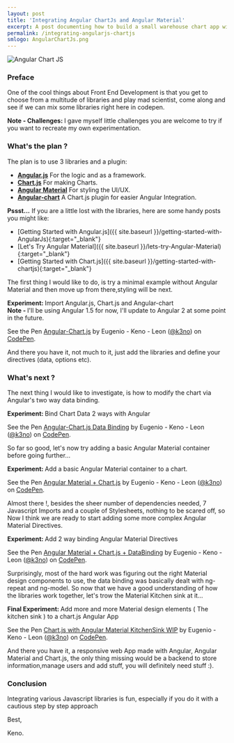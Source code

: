 ```yaml
---
layout: post
title: 'Integrating Angular ChartJs and Angular Material'
excerpt: A post documenting how to build a small warehouse chart app with Angular, chart.js and Angular Material, code samples from the ground up.
permalink: /integrating-angularjs-chartjs
smlogo: AngularChartJs.png
---
```


<div class="text-center"><img src="assets/images/AngularChartjs.jpg" alt="Angular Chart JS"></div>

<h3 class="fancy">Preface</h3>

One of the cool things about Front End Development  is that you get to choose from a multitude of libraries and play mad scientist, come along and see if we can mix some libraries right here in codepen.

<div class="challenge"> <b>Note - Challenges: </b> I gave myself little challenges you are welcome to try if you want to recreate my own experimentation.</div>

<h3 class="fancy">What's the plan ?</h3>

The plan is to use 3 libraries and a plugin:

<ul>
<li>
<b><a href="https://www.angularjs.org" target="_blank">Angular.js</a></b> For the logic and as a framework.</li>
<li><b><a href="http://chartjs.org/" target="_blank">Chart.js</a></b> For making Charts.</li>
<li><b><a href="https://material.angularjs.org/latest/" target="_blank">Angular Material</a></b>  For styling the UI/UX.</li>
<li><b><a href="https://jtblin.github.io/angular-chart.js/" target="_blank">Angular-chart</a></b> A Chart.js plugin for easier Angular Integration.</li>
</ul>

<div class="speechBubble"><b>Pssst...</b> If you are a little lost with the libraries, here are some handy posts you might like:
</div>


- [Getting Started with Angular.js]({{ site.baseurl }}/getting-started-with-AngularJs){:target="_blank"}
- [Let's Try Angular Material]({{ site.baseurl }}/lets-try-Angular-Material){:target="_blank"}
- [Getting Started with Chart.js]({{ site.baseurl }}/getting-started-with-chartjs){:target="_blank"}


The first thing I would like to do, is try a minimal example without Angular Material and then move up from there,styling will be next.

<div class="challenge"> <b>Experiment: </b>Import Angular.js, Chart.js and Angular-chart</div>

<div class="note"> <b>Note - </b> I'll be using Angular 1.5 for now, I'll update to Angular 2 at some point in the future.</div>

<p data-height="500" data-theme-id="0" data-slug-hash="zKZRxG" data-default-tab="js,result" data-user="k3no" data-embed-version="2" class="codepen">See the Pen <a href="http://codepen.io/k3no/pen/zKZRxG/">Angular-Chart.js</a> by Eugenio - Keno -  Leon (<a href="http://codepen.io/k3no">@k3no</a>) on <a href="http://codepen.io">CodePen</a>.</p>
<script async src="//assets.codepen.io/assets/embed/ei.js"></script>

And there you have it, not much to it, just add the libraries and define your directives (data, options etc).

<h3 class="fancy">What's next ?</h3>

The next thing I would like to investigate, is how to modify the chart via Angular's two way data binding.

<div class="challenge"> <b>Experiment: </b>Bind Chart Data 2 ways with Angular</div>

<p data-height="500" data-theme-id="0" data-slug-hash="rrRLvm" data-default-tab="js,result" data-user="k3no" data-embed-version="2" class="codepen">See the Pen <a href="http://codepen.io/k3no/pen/rrRLvm/">Angular-Chart.js Data Binding</a> by Eugenio - Keno -  Leon (<a href="http://codepen.io/k3no">@k3no</a>) on <a href="http://codepen.io">CodePen</a>.</p>
<script async src="//assets.codepen.io/assets/embed/ei.js"></script>

So far so good, let's now try adding a basic Angular Material container before going further...

<div class="challenge"> <b>Experiment: </b>Add a basic Angular Material container to a chart.</div>

<p data-height="500" data-theme-id="0" data-slug-hash="qavZEQ" data-default-tab="js,result" data-user="k3no" data-embed-version="2" class="codepen">See the Pen <a href="http://codepen.io/k3no/pen/qavZEQ/">Angular Material + Chart.js</a> by Eugenio - Keno -  Leon (<a href="http://codepen.io/k3no">@k3no</a>) on <a href="http://codepen.io">CodePen</a>.</p>
<script async src="//assets.codepen.io/assets/embed/ei.js"></script>

Almost there !, besides the sheer number of dependencies needed, 7 Javascript Imports and a couple of Stylesheets, nothing to be scared off, so Now I think we are ready to start adding some more complex Angular Material Directives.

<div class="challenge"> <b>Experiment: </b>Add 2 way binding Angular Material Directives</div>

<p data-height="500" data-theme-id="0" data-slug-hash="QKPBBb" data-default-tab="js,result" data-user="k3no" data-embed-version="2" class="codepen">See the Pen <a href="http://codepen.io/k3no/pen/QKPBBb/">Angular Material + Chart.js + DataBinding</a> by Eugenio - Keno -  Leon (<a href="http://codepen.io/k3no">@k3no</a>) on <a href="http://codepen.io">CodePen</a>.</p>
<script async src="//assets.codepen.io/assets/embed/ei.js"></script>

 Surprisingly, most of the hard work was figuring out the right Material design components to use, the data binding was basically dealt with ng-repeat and ng-model. So now that we have a good understanding of how the libraries work together, let's trow the Material Kitchen sink at it...

<div class="challenge"> <b>Final Experiment: </b>Add more and more Material design elements ( The kitchen sink ) to a chart.js Angular App</div>

 <p data-height="800" data-theme-id="0" data-slug-hash="KgLvrg" data-default-tab="result" data-user="k3no" data-embed-version="2" data-pen-title=" Chart.js with Angular Material KitchenSink  WIP" class="codepen">See the Pen <a href="http://codepen.io/k3no/pen/KgLvrg/"> Chart.js with Angular Material KitchenSink  WIP</a> by Eugenio - Keno -  Leon (<a href="http://codepen.io/k3no">@k3no</a>) on <a href="http://codepen.io">CodePen</a>.</p>
<script async src="https://production-assets.codepen.io/assets/embed/ei.js"></script>

And there you have it, a responsive web App made with Angular, Angular Material and Chart.js, the only thing missing would be a backend to store information,manage users and add stuff, you will definitely need stuff :).

<h3 class="fancy">Conclusion</h3>

Integrating various Javascript libraries is fun, especially if you do it with a cautious step by step approach


Best,

Keno.
